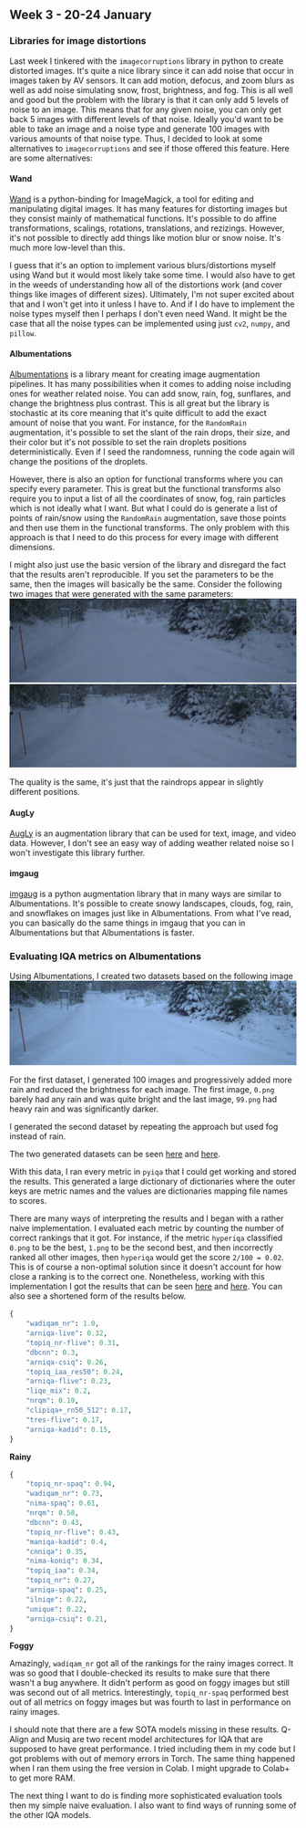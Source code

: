 ## Week 3 - 20-24 January

### Libraries for image distortions
Last week I tinkered with the `imagecorruptions` library in python to create distorted images. 
It's quite a nice library since it can add noise that occur in images taken by 
AV sensors. It can add motion, defocus, and zoom blurs as well as add 
noise simulating snow, frost, brightness, and fog. This is all well 
and good but the problem with the library is that it can only add 
5 levels of noise to an image. This means that for any given noise, 
you can only get back 5 images with different levels of that noise. 
Ideally you'd want to be able to take an image and a noise type and 
generate 100 images with various amounts of that noise type. Thus, 
I decided to look at some alternatives to `imagecorruptions` and see 
if those offered this feature. Here are some alternatives:

#### Wand
[Wand](https://docs.wand-py.org/en/0.6.12/) is a python-binding for ImageMagick, a tool for editing 
and manipulating digital images. It has many features for distorting 
images but they consist mainly of mathematical functions. It's possible 
to do affine transformations, scalings, rotations, translations, and rezizings. 
However, it's not possible to directly add things like motion blur or snow noise. 
It's much more low-level than this.

I guess that it's an option to implement various blurs/distortions 
myself using Wand but it would most likely take some time. 
I would also have to get in the weeds of understanding how all of the distortions 
work (and cover things like images of different sizes). Ultimately, I'm not super 
excited about that and I won't get into it unless I have to. And if I do have to 
implement the noise types myself then I perhaps I don't even need Wand. 
It might be the case that all the noise types can be implemented 
using just `cv2`, `numpy`, and `pillow`.

#### Albumentations
[Albumentations](https://albumentations.ai/) is a library meant for creating image augmentation pipelines.
It has many possibilities when it comes to adding noise including ones for weather
related noise. You can add snow, rain, fog, sunflares, and change the brightness plus
contrast. This is all great but the library is stochastic at its core meaning that
it's quite difficult to add the exact amount of noise that you want. For instance,
for the `RandomRain` augmentation, it's possible to set the slant of the rain drops,
their size, and their color but it's not possible to set the rain droplets positions
deterministically. Even if I seed the randomness, running the code again will change
the positions of the droplets.

However, there is also an option for functional transforms where you can specify every parameter. This is great but the functional transforms also require you to input a list of 
all the coordinates of snow, fog, rain particles which is not ideally what I want. But what I could do is generate a list of points of rain/snow using the `RandomRain` augmentation, save those points and then use them in the functional transforms. The only problem with this
approach is that I need to do this process for every image with different dimensions.

I might also just use the basic version of the library and disregard the fact that the results aren't reproducible. If you set the parameters to be the same, then the images will basically be the same. Consider the following two images that were generated with the same parameters:
![random_rain_1.png](random_rain_1.png "random_rain_1.png")
![random_rain_2.png](random_rain_2.png "random_rain_2.png")

The quality is the same, it's just that the raindrops appear in slightly different positions.

#### AugLy
[AugLy](https://github.com/facebookresearch/AugLy) is an augmentation library that can be used for text, image, and video data.
However, I don't see an easy way of adding weather related noise so I won't investigate
this library further.

#### imgaug
[imgaug](https://imgaug.readthedocs.io/en/latest/index.html) is a python augmentation library that in many ways are similar to Albumentations.
It's possible to create snowy landscapes, clouds, fog, rain, and snowflakes on images
just like in Albumentations. From what I've read, you can basically do the same things
in imgaug that you can in Albumentations but that Albumentations is faster. 

### Evaluating IQA metrics on Albumentations
Using Albumentations, I created two datasets based on the following image
![1.png](../../Code/1.png)

For the first dataset, I generated 100 images and progressively added more rain and reduced the brightness for each image. The first image, `0.png` barely had any rain and was quite bright and the last image, `99.png` had heavy rain and was significantly darker. 

I generated the second dataset by repeating the approach but used fog instead of rain.

The two generated datasets can be seen [here](https://drive.google.com/drive/u/0/folders/155pY1k8fm-afJmyVYLT5yO7qpStZbsqg) and [here](https://drive.google.com/drive/u/0/folders/1_zXvPNkyUc5EhJJvQxgU025B5fi9QcWn).

With this data, I ran every metric in `pyiqa` that I could get working and stored the results. This generated a large dictionary of dictionaries where the outer keys are metric names and the values are dictionaries mapping file names to scores. 

There are many ways of interpreting the results and I began with a rather naive implementation. I evaluated each metric by counting the number of correct rankings that it got. For instance, if the metric `hyperiqa` classified `0.png` to be the best, `1.png` to be the second best, and then incorrectly ranked all other images, then `hyperiqa` would get the score `2/100 = 0.02`. This is of course a non-optimal solution since it doesn't account for how close a ranking is to the correct one. Nonetheless, working with this implementation I got the results that can be seen [here](https://drive.google.com/drive/u/0/folders/1_zXvPNkyUc5EhJJvQxgU025B5fi9QcWn) and [here](https://drive.google.com/drive/u/0/folders/155pY1k8fm-afJmyVYLT5yO7qpStZbsqg). You can also see a shortened form of the results below.

```python
{
    "wadiqam_nr": 1.0,
    "arniqa-live": 0.32,
    "topiq_nr-flive": 0.31,
    "dbcnn": 0.3,
    "arniqa-csiq": 0.26,
    "topiq_iaa_res50": 0.24,
    "arniqa-flive": 0.23,
    "liqe_mix": 0.2,
    "nrqm": 0.19,
    "clipiqa+_rn50_512": 0.17,
    "tres-flive": 0.17,
    "arniqa-kadid": 0.15,
}
```
**Rainy**
```python
{
    "topiq_nr-spaq": 0.94,
    "wadiqam_nr": 0.73,
    "nima-spaq": 0.61,
    "nrqm": 0.58,
    "dbcnn": 0.43,
    "topiq_nr-flive": 0.43,
    "maniqa-kadid": 0.4,
    "cnniqa": 0.35,
    "nima-koniq": 0.34,
    "topiq_iaa": 0.34,
    "topiq_nr": 0.27,
    "arniqa-spaq": 0.25,
    "ilniqe": 0.22,
    "unique": 0.22,
    "arniqa-csiq": 0.21,
}
```
**Foggy**

Amazingly, `wadiqam_nr` got all of the rankings for the rainy images correct. It was so good that I double-checked its results to make sure that there wasn't a bug anywhere. It didn't perform as good on foggy images but still was second out of all metrics. Interestingly, `topiq_nr-spaq` performed best out of all metrics on foggy images but was fourth to last in performance on rainy images.

I should note that there are a few SOTA models missing in these results. Q-Align and Musiq are two recent model architectures for IQA that are supposed to have great performance. I tried including them in my code but I got problems with out of memory errors in Torch. The same thing happened when I ran them using the free version in Colab. I might upgrade to Colab+ to get more RAM.

The next thing I want to do is finding more sophisticated evaluation tools then my simple naive evaluation. I also want to find ways of running some of the other IQA models. 